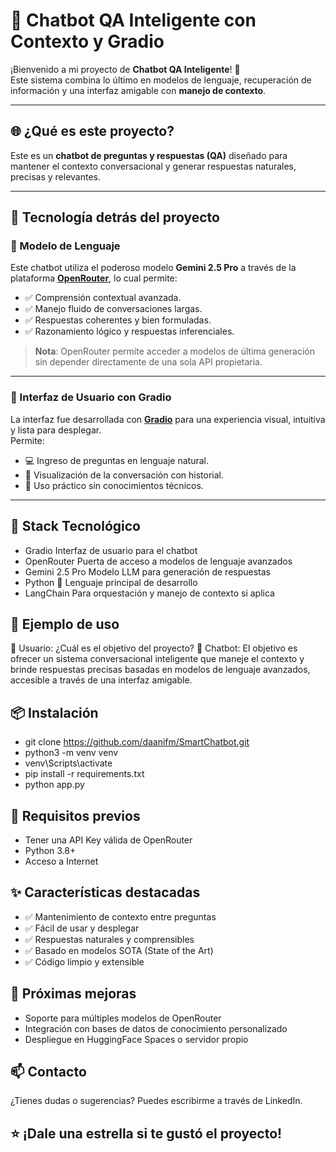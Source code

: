 # 🤖 Chatbot QA Inteligente con Contexto y Gradio

¡Bienvenido a mi proyecto de **Chatbot QA Inteligente**! 🎯  
Este sistema combina lo último en modelos de lenguaje, recuperación de información y una interfaz amigable con **manejo de contexto**.

---

## 🌐 ¿Qué es este proyecto?

Este es un **chatbot de preguntas y respuestas (QA)** diseñado para mantener el contexto conversacional y generar respuestas naturales, precisas y relevantes. 

---

## 🧠 Tecnología detrás del proyecto

### 🚀 Modelo de Lenguaje

Este chatbot utiliza el poderoso modelo **Gemini 2.5 Pro** a través de la plataforma [**OpenRouter**](https://openrouter.ai), lo cual permite:

- ✅ Comprensión contextual avanzada.
- ✅ Manejo fluido de conversaciones largas.
- ✅ Respuestas coherentes y bien formuladas.
- ✅ Razonamiento lógico y respuestas inferenciales.

> **Nota**: OpenRouter permite acceder a modelos de última generación sin depender directamente de una sola API propietaria.

---

### 💬 Interfaz de Usuario con Gradio

La interfaz fue desarrollada con **[Gradio](https://www.gradio.app/)** para una experiencia visual, intuitiva y lista para desplegar.  
Permite:

- 💻 Ingreso de preguntas en lenguaje natural.
- 🧠 Visualización de la conversación con historial.
- 🎯 Uso práctico sin conocimientos técnicos.

---

##  🧰 Stack Tecnológico

- Gradio	Interfaz de usuario para el chatbot
- OpenRouter	Puerta de acceso a modelos de lenguaje avanzados
- Gemini 2.5 Pro	Modelo LLM para generación de respuestas
- Python 🐍	Lenguaje principal de desarrollo
- LangChain	Para orquestación y manejo de contexto si aplica

## 🧪 Ejemplo de uso

👤 Usuario: ¿Cuál es el objetivo del proyecto?
🤖 Chatbot: El objetivo es ofrecer un sistema conversacional inteligente que maneje el contexto y brinde respuestas precisas basadas en modelos de lenguaje avanzados, accesible a través de una interfaz amigable.

## 📦 Instalación
- git clone https://github.com/daanifm/SmartChatbot.git
- python3 -m venv venv
- venv\Scripts\activate
- pip install -r requirements.txt
- python app.py

## 🔐 Requisitos previos
- Tener una API Key válida de OpenRouter
- Python 3.8+
- Acceso a Internet

## ✨ Características destacadas

- ✅ Mantenimiento de contexto entre preguntas
- ✅ Fácil de usar y desplegar
- ✅ Respuestas naturales y comprensibles
- ✅ Basado en modelos SOTA (State of the Art)
- ✅ Código limpio y extensible

## 📌 Próximas mejoras

- Soporte para múltiples modelos de OpenRouter
- Integración con bases de datos de conocimiento personalizado
- Despliegue en HuggingFace Spaces o servidor propio

## 📫 Contacto

¿Tienes dudas o sugerencias?
Puedes escribirme a través de LinkedIn.

## ⭐ ¡Dale una estrella si te gustó el proyecto!

